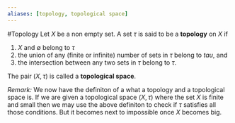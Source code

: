 ```yaml
---
aliases: [topology, topological space]
---
```


#Topology
Let $X$ be a non empty set. A set $\tau$ is said to be a **topology** on $X$ if 
1. $X$ and $\emptyset$ belong to $\tau$
2. the union of any (finite or infinite) number of sets in $\tau$ belong to $tau$, and
3. the intersection between any two sets in $\tau$ belong to $\tau$.

The pair ($X,\tau$) is called a **topological space**.

*Remark:* We now have the definiton of a what a topology and a topological space is. If we are given a topological space $(X,\tau)$ where the set $X$ is finite and small then we may use the above definiton to check if $\tau$
satisfies all those conditions. But it becomes next to impossible once $X$ becomes big. 	
	
	